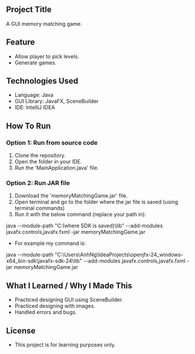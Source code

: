 ## Project Title
A GUI memory matching game.

## Feature
- Allow player to pick levels.
- Generate games.

## Technologies Used
- Language: Java
- GUI Library: JavaFX, SceneBuilder
- IDE: IntelliJ IDEA

## How To Run
### Option 1: Run from source code
1. Clone the repository.
2. Open the folder in your IDE.
3. Run the 'MainApplication.java' file.

### Option 2: Run JAR file
1. Download the 'memoryMatchingGame.jar' file.
2. Open terminal and go to the folder where the jar file is saved (using terminal commands)
3. Run it with the below command (replace your path in):

java --module-path "C:\(where SDK is saved)\lib" --add-modules javafx.controls,javafx.fxml -jar memoryMatchingGame.jar

- For example my command is:

java --module-path "C:\Users\AnhNg\IdeaProjects\openjfx-24_windows-x64_bin-sdk\javafx-sdk-24\lib" --add-modules javafx.controls,javafx.fxml -jar memoryMatchingGame.jar

## What I Learned / Why I Made This
- Practiced designing GUI using SceneBuilder.
- Practiced designing with images.
- Handled errors and bugs.

## License
- This project is for learning purposes only.